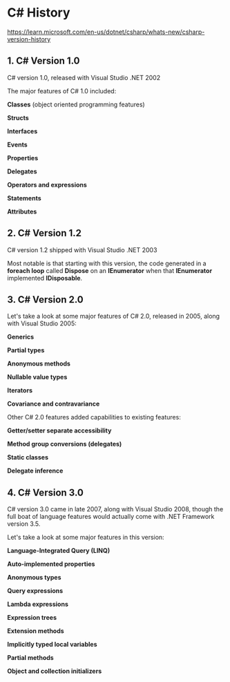 # C# History

https://learn.microsoft.com/en-us/dotnet/csharp/whats-new/csharp-version-history

## 1. C# Version 1.0

C# version 1.0, released with Visual Studio .NET 2002

The major features of C# 1.0 included:

**Classes** (object oriented programming features)

**Structs**

**Interfaces**

**Events**

**Properties**

**Delegates**

**Operators and expressions**

**Statements**

**Attributes**

## 2. C# Version 1.2

C# version 1.2 shipped with Visual Studio .NET 2003

Most notable is that starting with this version, the code generated in a **foreach loop** called **Dispose** on an **IEnumerator** when that **IEnumerator** implemented **IDisposable**.

## 3. C# Version 2.0

Let's take a look at some major features of C# 2.0, released in 2005, along with Visual Studio 2005:

**Generics**

**Partial types**

**Anonymous methods**

**Nullable value types**

**Iterators**

**Covariance and contravariance**

Other C# 2.0 features added capabilities to existing features:

**Getter/setter separate accessibility**

**Method group conversions (delegates)**

**Static classes**

**Delegate inference**

## 4. C# Version 3.0

C# version 3.0 came in late 2007, along with Visual Studio 2008, though the full boat of language features would actually come with .NET Framework version 3.5.

Let's take a look at some major features in this version:

**Language-Integrated Query (LINQ)**

**Auto-implemented properties**

**Anonymous types**

**Query expressions**

**Lambda expressions**

**Expression trees**

**Extension methods**

**Implicitly typed local variables**

**Partial methods**

**Object and collection initializers**


